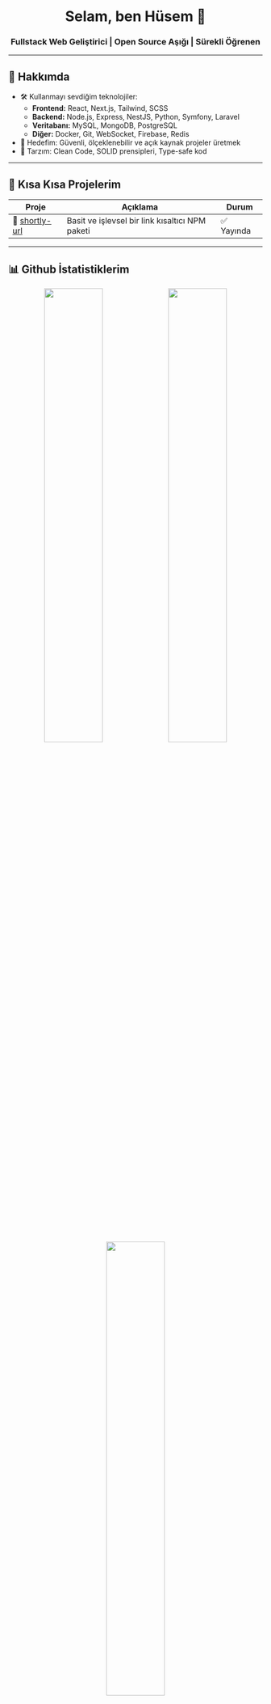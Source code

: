 <h1 align="center">Selam, ben Hüsem 👋</h1>
<h3 align="center">Fullstack Web Geliştirici | Open Source Aşığı | Sürekli Öğrenen</h3>

---

## 🧠 Hakkımda

- 🛠️ Kullanmayı sevdiğim teknolojiler:
  - **Frontend:** React, Next.js, Tailwind, SCSS
  - **Backend:** Node.js, Express, NestJS, Python, Symfony, Laravel
  - **Veritabanı:** MySQL, MongoDB, PostgreSQL
  - **Diğer:** Docker, Git, WebSocket, Firebase, Redis
- 🎯 Hedefim: Güvenli, ölçeklenebilir ve açık kaynak projeler üretmek
- 🧪 Tarzım: Clean Code, SOLID prensipleri, Type-safe kod

---

## 🚀 Kısa Kısa Projelerim

| Proje | Açıklama | Durum |
|-------|----------|--------|
| 🔗 [shortly-url](https://www.npmjs.com/package/shortly-url) | Basit ve işlevsel bir link kısaltıcı NPM paketi | ✅ Yayında |
---

## 📊 Github İstatistiklerim

<p align="center">
  <img src="https://github-readme-stats.vercel.app/api?username=HesapAdin&show_icons=true&theme=radical" width="48%" />
  <img src="https://github-readme-streak-stats.herokuapp.com/?user=HesapAdin&theme=radical" width="48%" />
</p>

<p align="center">
  <img src="https://github-readme-stats.vercel.app/api/top-langs/?username=HesapAdin&layout=compact&theme=radical" width="48%" />
</p>

---

## 📫 Bana Ulaş

- 🌐 Web: [fuzzer.dev (yakında)](https://fuzzer.dev)
- 📦 NPM: [npmjs.com/~fuzzer](https://www.npmjs.com/~ifuzzer)

---

## 🧡 Açık Kaynağa Katkı

> Açık kaynak benim için sadece kod paylaşmak değil, öğrenmek ve öğretmek demek. Eğer bir projeye katkı sağlamak istersen, repo'larıma göz atabilir veya PR gönderebilirsin!

---




